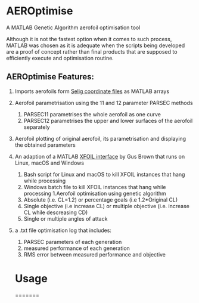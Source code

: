 # AEROptimise
A MATLAB Genetic Algorithm aerofoil optimisation tool

Although it is not the fastest option when it comes to such process, MATLAB was chosen as it is adequate when the scripts being developed are a proof of concept rather than final products that are supposed to efficiently execute and optimisation routine.

## AEROptimise Features:
1. Imports aerofoils form [Selig coordinate files](http://m-selig.ae.illinois.edu/ads/archives/coord_seligFmt.zip) as MATLAB arrays
1. Aerofoil parametrisation using the 11 and 12 parameter PARSEC methods
    1. PARSEC11 parametrises the whole aerofoil as one curve
    1. PARSEC12 parametrises the upper and lower surfaces of the aerofoil separately
1. Aerofoil plotting of original aerofoil, its parametrisation and displaying the obtained parameters
1. An adaption of a MATLAB [XFOIL interface](https://uk.mathworks.com/matlabcentral/fileexchange/30446-xfoil-interface) by Gus Brown that runs on Linux, macOS and Windows
    1. Bash script for Linux and macOS to kill XFOIL instances that hang while processing
    1. Windows batch file to kill XFOIL instances that hang while processing
1.Aerofoil optimisation using genetic algorithm
    1. Absolute (i.e. CL=1.2) or percentage goals (i.e 1.2*Original CL)
    1. Single objective (i.e increase CL) or multiple objective (i.e. increase CL while descreasing CD)
    1. Single or multiple angles of attack
1. a .txt file optimisation log that includes:
    1. PARSEC parameters of each generation
    1. measured performance of each generation
    1. RMS error between measured performance and objective
    
    # Usage
    =======
